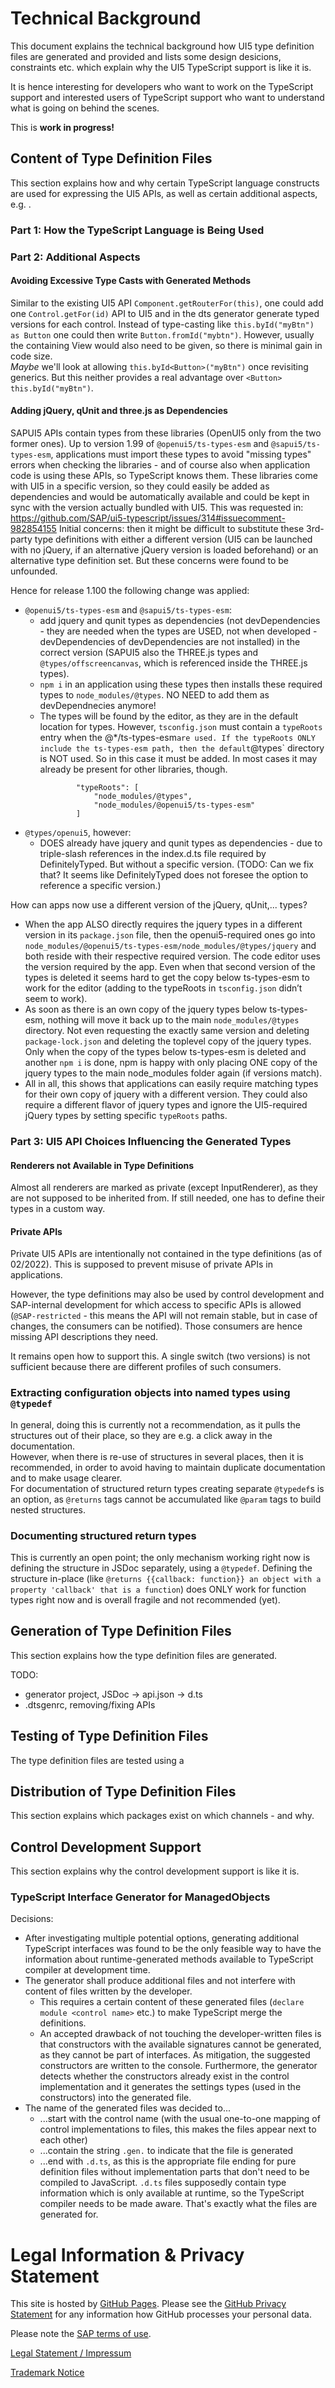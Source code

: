# Technical Background

This document explains the technical background how UI5 type definition files are generated and provided and lists some design desicions, constraints etc. which explain why the UI5 TypeScript support is like it is.

It is hence interesting for developers who want to work on the TypeScript support and interested users of TypeScript support who want to understand what is going on behind the scenes.

This is **work in progress!**


## Content of Type Definition Files
This section explains how and why certain TypeScript language constructs are used for expressing the UI5 APIs, as well as certain additional aspects, e.g. .

### Part 1: How the TypeScript Language is Being Used

### Part 2: Additional Aspects

#### Avoiding Excessive Type Casts with Generated Methods

Similar to the existing UI5 API `Component.getRouterFor(this)`, one could add one `Control.getFor(id)` API to UI5 and in the dts generator generate typed versions for each control. Instead of type-casting like `this.byId("myBtn") as Button` one could then write `Button.fromId("mybtn")`. However, usually the containing View would also need to be given, so there is minimal gain in code size.<br>
*Maybe* we'll look at allowing `this.byId<Button>("myBtn")` once revisiting generics. But this neither provides a real advantage over `<Button> this.byId("myBtn")`.

#### Adding jQuery, qUnit and three.js as Dependencies
SAPUI5 APIs contain types from these libraries (OpenUI5 only from the two former ones). Up to version 1.99 of `@openui5/ts-types-esm` and `@sapui5/ts-types-esm`, applications must import these types to avoid "missing types" errors when checking the libraries - and of course also when application code is using these APIs, so TypeScript knows them.
These libraries come with UI5 in a specific version, so they could easily be added as dependencies and would be automatically available and could be kept in sync with the version actually bundled with UI5.
This was requested in: https://github.com/SAP/ui5-typescript/issues/314#issuecomment-982854155
Initial concerns: then it might be difficult to substitute these 3rd-party type definitions with either a different version (UI5 can be launched with no jQuery, if an alternative jQuery version is loaded beforehand) or an alternative type definition set. But these concerns were found to be unfounded.

Hence for release 1.100 the following change was applied:
* `@openui5/ts-types-esm` and `@sapui5/ts-types-esm`:
  * add jquery and qunit types as dependencies (not devDependencies - they are needed when the types are USED, not when developed - devDependencies of devDependencies are not installed) in the correct version (SAPUI5 also the THREE.js types and `@types/offscreencanvas`, which is referenced inside the THREE.js types).
  * `npm i` in an application using these types then installs these required types to `node_modules/@types`. NO NEED to add them as devDependnecies anymore!
  * The types will be found by the editor, as they are in the default location for types. However, `tsconfig.json` must contain a `typeRoots` entry when the @*/ts-types-esm` are used. If the typeRoots ONLY include the ts-types-esm path, then the default `@types` directory is NOT used. So in this case it must be added. In most cases it may already be present for other libraries, though.
    ```
	        "typeRoots": [
	            "node_modules/@types",
	            "node_modules/@openui5/ts-types-esm"
	        ]
    ```
* `@types/openui5`, however:
  * DOES already have jquery and qunit types as dependencies - due to triple-slash references in the index.d.ts file required by DefinitelyTyped. But without a specific version. (TODO: Can we fix that? It seems like DefinitelyTyped does not foresee the option to reference a specific version.)

How can apps now use a different version of the jQuery, qUnit,... types?
  * When the app ALSO directly requires the jquery types in a different version in its `package.json` file, then the openui5-required ones go into `node_modules/@openui5/ts-types-esm/node_modules/@types/jquery` and both reside with their respective required version. The code editor uses the version required by the app. Even when that second version of the types is deleted it seems hard to get the copy below ts-types-esm to work for the editor (adding to the typeRoots in `tsconfig.json` didn’t seem to work).
  * As soon as there is an own copy of the jquery types below ts-types-esm, nothing will move it back up to the main `node_modules/@types` directory. Not even requesting the exactly same version and deleting `package-lock.json` and deleting the toplevel copy of the jquery types. Only when the copy of the types below ts-types-esm is deleted and another `npm i` is done, npm is happy with only placing ONE copy of the jquery types to the main node_modules folder again (if versions match).
  * All in all, this shows that applications can easily require matching types for their own copy of jquery with a different version. They could also require a different flavor of jquery types and ignore the UI5-required jQuery types by setting specific `typeRoots` paths.


### Part 3: UI5 API Choices Influencing the Generated Types

#### Renderers not Available in Type Definitions
Almost all renderers are marked as private (except InputRenderer), as they are not supposed to be inherited from. If still needed, one has to define their types in a custom way. 

#### Private APIs
Private UI5 APIs are intentionally not contained in the type definitions (as of 02/2022). This is supposed to prevent misuse of private APIs in applications.

However, the type definitions may also be used by control development and SAP-internal development for which access to specific APIs is allowed (`@SAP-restricted` - this means the API will not remain stable, but in case of changes, the consumers can be notified). Those consumers are hence missing API descriptions they need.

It remains open how to support this. A single switch (two versions) is not sufficient because there are different profiles of such consumers.

### Extracting configuration objects into named types using `@typedef`

In general, doing this is currently not a recommendation, as it pulls the structures out of their place, so they are e.g. a click away in the documentation.<br>
However, when there is re-use of structures in several places, then it is recommended, in order to avoid having to maintain duplicate documentation and to make usage clearer.<br>
For documentation of structured return types creating separate `@typedef`s is an option, as `@returns` tags cannot be accumulated like `@param` tags to build nested structures.

### Documenting structured return types

This is currently an open point; the only mechanism working right now is defining the structure in JSDoc separately, using a `@typedef`. Defining the structure in-place (like `@returns {{callback: function}} an object with a property 'callback' that is a function`) does ONLY work for function types right now and is overall fragile and not recommended (yet).

## Generation of Type Definition Files 
This section explains how the type definition files are generated.

TODO:
* generator project, JSDoc -> api.json -> d.ts
* .dtsgenrc, removing/fixing APIs

## Testing of Type Definition Files

The type definition files are tested using a


## Distribution of Type Definition Files
This section explains which packages exist on which channels - and why.

## Control Development Support
This section explains why the control development support is like it is.

### TypeScript Interface Generator for ManagedObjects

Decisions:
* After investigating multiple potential options, generating additional TypeScript interfaces was found to be the only feasible way to have the information about runtime-generated methods available to TypeScript compiler at development time.
* The generator shall produce additional files and not interfere with content of files written by the developer.
  * This requires a certain content of these generated files (`declare module <control name>` etc.) to make TypeScript merge the definitions.
  * An accepted drawback of not touching the developer-written files is that constructors with the available signatures cannot be generated, as they cannot be part of interfaces. As mitigation, the suggested constructors are written to the console. Furthermore, the generator detects whether the constructors already exist in the control implementation and it generates the settings types (used in the constructors) into the generated file.
* The name of the generated files was decided to...
  * ...start with the control name (with the usual one-to-one mapping of control implementations to files, this makes the files appear next to each other)
  * ...contain the string `.gen.` to indicate that the file is generated
  * ...end with `.d.ts`, as this is the appropriate file ending for pure definition files without implementation parts that don't need to be compiled to JavaScript. `.d.ts` files supposedly contain type information which is only available at runtime, so the TypeScript compiler needs to be made aware. That's exactly what the files are generated for. 



# Legal Information & Privacy Statement

This site is hosted by [GitHub Pages](https://pages.github.com/). Please see the [GitHub Privacy Statement](https://docs.github.com/en/github/site-policy/github-privacy-statement) for any information how GitHub processes your personal data.

Please note the [SAP terms of use](https://www.sap.com/corporate/en/legal/terms-of-use.html).

[Legal Statement / Impressum](https://www.sap.com/about/legal/impressum.html)

[Trademark Notice](https://www.sap.com/corporate/en/legal/trademark.html#third-party-trademark-notices)